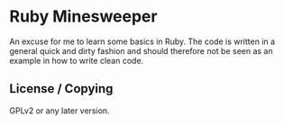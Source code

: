 # Ruby Minesweeper

An excuse for me to learn some basics in Ruby. The code is written in a general quick and dirty fashion and should therefore not be seen as an example in how to write clean code.

## License / Copying

GPLv2 or any later version.
